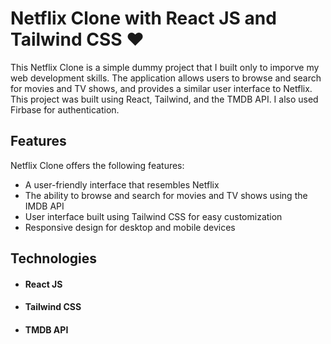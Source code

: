 # Netflix Clone with React JS and Tailwind CSS :heart:

This Netflix Clone is a simple dummy project that I built only to imporve my web development skills. The application allows users to browse and search for movies and TV shows, and provides a similar user interface to Netflix. This project was built using React, Tailwind, and the TMDB API.
I also used Firbase for authentication.

## Features

Netflix Clone offers the following features:

- A user-friendly interface that resembles Netflix
- The ability to browse and search for movies and TV shows using the IMDB API
- User interface built using Tailwind CSS for easy customization
- Responsive design for desktop and mobile devices


## Technologies


<ul>
<li><h4>React JS</h4></li>
<li><h4>Tailwind CSS</h4></li>
<li><h4>TMDB API</h4></li>
</ul>

